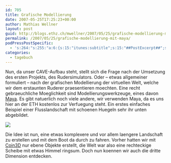 ```yaml
---
id: 705
title: Grafische Modellierung
date: 2007-05-25T17:25:23+00:00
author: Mathias Wellner
layout: post
guid: http://blogs.ethz.ch/mwellner/2007/05/25/grafische-modellierung-mit-maya/
permalink: /2007/05/25/grafische-modellierung-mit-maya/
podPressPostSpecific:
  - 's:264:"s:255:"a:6:{s:15:"itunes:subtitle";s:15:"##PostExcerpt##";s:14:"itunes:summary";s:15:"##PostExcerpt##";s:15:"itunes:keywords";s:17:"##WordPressCats##";s:13:"itunes:author";s:10:"##Global##";s:15:"itunes:explicit";s:7:"Default";s:12:"itunes:block";s:7:"Default";}";";'
categories:
  - tagebuch
---
```

Nun, da unser CAVE-Aufbau steht, stellt sich die Frage nach der Umsetzung des ersten Projekts, des Rudersimulators. Oder &#8211; etwas allgemeiner formuliert &#8211; nach der grafischen Modellierung der virtuellen Welt, welche wir dem erstaunten Ruderer praesentieren moechten. Eine recht gebraeuchliche Moeglichkeit sind Modellierungswerkzeuge, eines davon [Maya](http://www.autodesk.de/maya). Es gibt natuerlich noch viele andere, wir verwenden Maya, da es uns hier an der ETH kostenlos zur Verfuegung steht. Ein erstes einfaches Beispiel einer Flusslandschaft mit schoenen Huegeln sehr ihr unten abgebildet.

[![](http://farm1.static.flickr.com/220/513504916_0ec64a4cd1.jpg)](http://www.flickr.com/photos/mwellner/513504916/)

Die Idee ist nun, eine etwas komplexere und vor allem laengere Landschaft zu erstellen und mit dem Boot da durch zu fahren. Vorher hatten wir mit [Coin3D](https://bitbucket.org/Coin3D/coin/wiki/Home) nur ebene Objekte erstellt, die Welt war also eine rechteckige Scheibe mit etwas Himmel ringsum. Doch nun koennen wir auch die dritte Dimension entdecken.